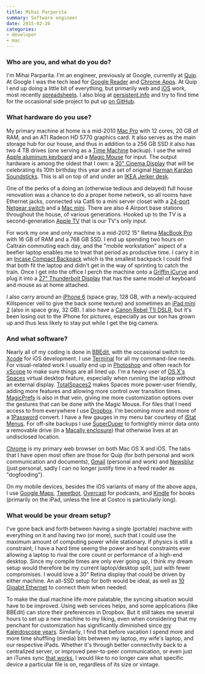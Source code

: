 ```yaml
---
title: Mihai Parparita
summary: Software engineer
date: 2015-02-26
categories:
- developer
- mac
---
```


### Who are you, and what do you do?

I'm Mihai Parparita. I'm an engineer, previously at Google, currently at [Quip][]. At Google I was the tech lead for [Google Reader][google-reader] and [Chrome Apps][chrome-apps]. At Quip I end up doing a little bit of everything, but primarily web and [iOS][] work, most recently [spreadsheets](https://quip.com/blog/spreadsheets "Quip's post about spreadsheets."). I also blog at [persistent.info](http://blog.persistent.info/ "Mihai's weblog.") and try to find time for the occasional side project to put up [on GitHub](https://github.com/mihaip/ "Mihai's GitHub account.").

### What hardware do you use?

My primary machine at home is a mid-2010 [Mac Pro][mac-pro] with 12 cores, 20 GB of RAM, and an ATI Radeon HD 5770 graphics card. It also serves as the main storage hub for our house, and thus in addition to a 256 GB SSD it also has two 4 TB drives (one serving as a [Time Machine][time-machine] backup). I use the wired [Apple aluminum keyboard][keyboard] and a [Magic Mouse][magic-mouse] for input. The output hardware is among the oldest that I own: a [30" Cinema Display][cinema-display] that will be celebrating its 10th birthday this year and a set of original [Harman Kardon Soundsticks][soundsticks]. This is all on top of and under an [IKEA Jerker desk][jerker].

One of the perks of a doing an (otherwise tedious and delayed) full house renovation was a chance to do a proper home network, so all rooms have Ethernet jacks, connected via Cat6 to a mini server closet with a [24-port Netgear switch][prosafe-24-port-gigabit-ethernet-switch] and a [Mac mini][mac-mini]. There are also 4 Airport base stations throughout the house, of various generations. Hooked up to the TV is a second-generation [Apple TV][apple-tv] that is our TV's only input.

For work my one and only machine is a mid-2012 15" Retina [MacBook Pro][macbook-pro] with 16 GB of RAM and a 768 GB SSD. I end up spending two hours on Caltrain commuting each day, and the "mobile workstation" aspect of a beefier laptop enables me to treat that period as productive time. I carry it in an [Incase Compact Backpack][nylon-compact-backpack] which is the smallest backpack I could find that both fit the laptop and didn't get in the way of sprinting to catch the train. Once I get into the office I perch the machine onto a [Griffin iCurve][icurve] and plug it into a [27" Thunderbolt Display][thunderbolt-display] that has the same model of keyboard and mouse as at home attached.

I also carry around an [iPhone 6][iphone-6] (space gray, 128 GB, with a newly-acquired Killspencer veil to give the back some texture) and sometimes an [iPad mini 2][ipad-mini-2] (also in space gray, 32 GB). I also have a [Canon Rebel T1i DSLR][eos-rebel-t1i], but it's been losing out to the iPhone for pictures, especially as our son has grown up and thus less likely to stay put while I get the big camera.

### And what software?

Nearly all of my coding is done in [BBEdit][], with the occasional switch to [Xcode][] for iOS development. I use [Terminal][] for all my command-line needs. For visual-related work I usually end up in [Photoshop][] and often reach for [xScope][] to make sure things are all lined up. I'm a heavy user of [OS X's][macos] [Spaces][] virtual desktop feature, especially when running the laptop without an external display. [TotalSpaces2][totalspaces] makes Spaces more power-user friendly, adding more features and allowing more control over transition times. [MagicPrefs][] is also in that vein, giving me more customization options over the gestures that can be done with the Magic Mouse. For files that I need access to from everywhere I use [Dropbox][]. I'm becoming more and more of a [1Password][] convert. I have a few gauges in my menu bar courtesy of [iStat Menus][istat-menus]. For off-site backups I use [SuperDuper][] to fortnightly mirror data onto a removable drive (in a [Macally enclosure][g-s350su3b2]) that otherwise lives at an undisclosed location.

[Chrome][] is my primary web browser on both Mac OS X and iOS. The tabs that I have open most often are those for Quip (for both personal and work communication and documents), [Gmail][] (personal and work) and [Newsblur][] (just personal, sadly I can no longer justify time in a feed reader as "dogfooding").

On my mobile devices, besides the iOS variants of many of the above apps, I use [Google Maps][google-maps-ios], [Tweetbot][tweetbot-ios], [Overcast][overcast-ios] for podcasts, and [Kindle][kindle-ios] for books (primarily on the iPad, unless the line at Costco is particularly long).

### What would be your dream setup?

I've gone back and forth between having a single (portable) machine with everything on it and having two (or more), such that I could use the maximum amount of computing power while stationary. If physics is still a constraint, I have a hard time seeing the power and heat constraints ever allowing a laptop to rival the core count or performance of a high-end desktop. Since my compile times are only ever going up, I think my dream setup would therefore be my current laptop/desktop split, just with fewer compromises. I would love a 30" Retina display that could be driven by either machine. An all-SSD setup for both would be ideal, as well as [10 Gigabit Ethernet](http://en.wikipedia.org/wiki/10_Gigabit_Ethernet "The Wikipedia entry for 10 Gigabit Ethernet.") to connect them when needed.

To make the dual machine life more palatable, the syncing situation would have to be improved. Using web services helps, and some applications (like BBEdit) can store their preferences in Dropbox. But it still takes me several hours to set up a new machine to my liking, even when considering that my penchant for customization has significantly diminished since [my Kaleidoscope years](http://www.kaleidoscope.net/cgi-bin/schemes.cgi?author=mihaiparparita "Mihai's Kaleidoscope themes."). Similarly, I find that before vacation I spend more and more time shuffling (media) bits between my laptop, my wife's laptop, and our respective iPads. Whether it's through better connectivity back to a centralized server, or improved peer-to-peer communication, or even just an iTunes sync [that works](http://www.macworld.com/article/2861406/itunes-syncing-is-broken-apple-please-fix-it.html "A Macworld article about iTunes syncing issues."), I would like to no longer care what specific device a particular file is on, regardless of its size or vintage.

[1password]: https://1password.com "Password management software for Mac OS X."
[apple-tv]: https://en.wikipedia.org/wiki/Apple_TV "A device for viewing media on a TV."
[bbedit]: http://www.barebones.com/products/bbedit/ "A text editor for the Mac."
[chrome-apps]: https://developer.chrome.com/apps/about_apps "A system for building native-like applications using web technology."
[chrome]: https://www.google.com/intl/en/chrome/browser/ "A WebKit-based browser, where each tab runs in its own thread."
[cinema-display]: https://en.wikipedia.org/wiki/Apple_Cinema_Display "An LCD display."
[dropbox]: https://www.dropbox.com/ "Online syncing and storage."
[eos-rebel-t1i]: https://en.wikipedia.org/wiki/Canon_EOS_500D "A 15.1 megapixel DSLR."
[g-s350su3b2]: http://www.macally.com/EN/?page_id=8510 "A hard drice enclosure."
[gmail]: https://mail.google.com/mail/ "Web-based email."
[google-maps-ios]: https://itunes.apple.com/us/app/id585027354 "An app for the map service."
[google-reader]: https://en.wikipedia.org/wiki/Google_Reader "A web-based feed reader."
[icurve]: https://www.amazon.com/Griffin-Technology-iCurve-Laptop-Stand/dp/B00007L6IA "A laptop stand."
[ios]: https://www.apple.com/ios/ios-10/ "A mobile operating system."
[ipad-mini-2]: https://en.wikipedia.org/wiki/IPad_Mini_(2nd_generation) "A 7.9 inch tablet device with a Retina screen."
[iphone-6]: https://en.wikipedia.org/wiki/IPhone_6 "A smartphone."
[istat-menus]: https://bjango.com/mac/istatmenus/ "A collection of Mac OS X menu items for monitoring your system."
[jerker]: https://adam.pra.to/content/jerker/ "A work desk."
[keyboard]: https://www.apple.com/keyboard/ "The keyboard."
[kindle-ios]: https://itunes.apple.com/gb/app/kindle/id302584613 "An iPhone app for accessing Kindle content from Amazon."
[mac-mini]: https://www.apple.com/mac-mini/ "A small desktop computer."
[mac-pro]: https://www.apple.com/mac-pro/ "The Intel-based Mac tower computer."
[macbook-pro]: https://www.apple.com/macbook-pro/ "A laptop."
[macos]: https://en.wikipedia.org/wiki/MacOS "An operating system for Mac hardware."
[magic-mouse]: https://en.wikipedia.org/wiki/Magic_Mouse "A multi-touch mouse."
[magicprefs]: http://magicprefs.com/ "A Mac OS X prefpane that adds extra options to the Magic Mouse."
[newsblur]: http://www.newsblur.com/ "An online feed reader."
[nylon-compact-backpack]: https://www.amazon.com/Incase-Compact-Backpack-MacBook-CL55421/dp/B0081AKG7S "A backpack designed for laptops."
[overcast-ios]: https://itunes.apple.com/us/app/overcast-podcast-player/id888422857 "A podcast app."
[photoshop]: https://www.adobe.com/products/photoshop.html "A bitmap image editor."
[prosafe-24-port-gigabit-ethernet-switch]: https://www.netgear.com/business/products/switches/unmanaged/JGS524.aspx "An Ethernet switch."
[quip]: https://quip.com/ "A mobile productivity suite."
[soundsticks]: https://en.wikipedia.org/wiki/Harman_Kardon#SoundSticks "Swanky-looking computer speakers."
[spaces]: https://en.wikipedia.org/wiki/Spaces_(software) "Virtual desktop software included with Mac OS X."
[superduper]: http://shirt-pocket.com/SuperDuper/SuperDuperDescription.html "An excellent Mac backup/cloning application."
[terminal]: https://en.wikipedia.org/wiki/Terminal_(OS_X) "A console application included with Mac OS X."
[thunderbolt-display]: https://www.apple.com/displays/ "A Thunderbolt-powered monitor."
[time-machine]: https://en.wikipedia.org/wiki/Time_Machine_(Mac_OS) "Backup software for the masses, included with Mac OS X 10.5."
[totalspaces]: https://totalspaces.binaryage.com/ "A tool for extending Mac OS X's Spaces."
[tweetbot-ios]: https://tapbots.com/tweetbot/ "A Twitter client for iOS."
[xcode]: https://en.wikipedia.org/wiki/Xcode "An IDE for Mac developers."
[xscope]: http://xscopeapp.com "A Mac tool for on-screen measuring and aligning."
